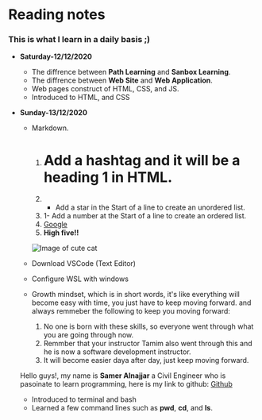 # Reading notes

### This is what I learn in a daily basis ;)

* **Saturday-12/12/2020**
  * The diffrence between **Path Learning** and **Sanbox Learning**.
  * The diffrence between **Web Site** and **Web Application**.
  * Web pages construct of HTML, CSS, and JS.
  * Introduced to HTML, and CSS

* **Sunday-13/12/2020**
  * Markdown.
    1. # Add a hashtag and it will be a heading 1 in HTML.
    2. * Add a star in the Start of a line to create an unordered list.
    3. 1- Add a number at the Start of a line to create an ordered list.
    4. [Google](http://google.com)
    5. **High five!!**
    
    ![Image of cute cat](https://pbs.twimg.com/profile_images/1089487574492680192/gjaa3FKV_400x400.jpg)
                
  * Download VSCode (Text Editor) 
  * Configure WSL with windows
  * Growth mindset, which is in short words, it's like everything will become easy with time, you just have to keep moving forward.
    and always remmeber the following to keep you moving forward:
      1. No one is born with these skills, so everyone went through what you are going through now.
      2. Remmber that your instructor Tamim also went through this and he is now a software development instructor.
      3. It will become easier daya after day, just keep moving forward.
      
  Hello guys!, my name is **Samer Alnajjar** a Civil Engineer who is pasoinate to learn programming,
  here is my link to github: [Github](https://github.com/Samer-Alnajjar)
  
  * Introduced to terminal and bash
  * Learned a few command lines such as **pwd**, **cd**, and **ls**.
  
  
  
  
